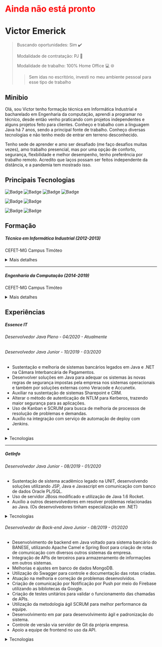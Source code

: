 # <span style="color: red;">Ainda não está pronto</span>

# Victor Emerick
> Buscando oportunidades: Sim :heavy_check_mark:
>
> Modalidade de contratação: PJ :office:
> 
> Modalidade de trabalho: 100% Home Office :computer: 	:globe_with_meridians:
> > Sem idas no escritório, investi no meu ambiente pessoal para esse tipo de trabalho

## Minibio

Olá, sou Victor tenho formação técnica em Informática Industrial e bacharelado em Engenharia da computação, aprendi a programar no técnico, desde então venho praticando com projetos independentes e alguns projetos feito para clientes. Conheço e trabalho com a linguagem Java há 7 anos, sendo a principal fonte de trabalho. Conheço diversas tecnologias e não tenho medo de entrar em terreno desconhecido.

Tenho sede de aprender e amo ser desafiado (me faço desafios muitas vezes), amo trabalho presencial, mas por uma opção de conforto, segurança, flexbilidade e melhor desempenho, tenho preferência por trabalho remoto. Acredito que laços possam ser feitos independente da distância, e a pandemia tem mostrado isso.


## Principais Tecnologias


![Badge](https://img.shields.io/static/v1?label=java&message=Domínio%20Total&color=blue&style=for-the-badge&logo=JAVA)
![Badge](https://img.shields.io/static/v1?label=JSF&message=Domínio%20Total&color=blue&style=for-the-badge&logo=JSF)
![Badge](https://img.shields.io/static/v1?label=JPA&message=Domínio%20Total&color=blue&style=for-the-badge&logo=JPA)
![Badge](https://img.shields.io/static/v1?label=thread&message=paralell%20programming&color=lightblue&style=for-the-badge&logo=THREAD)

![Badge](https://img.shields.io/static/v1?label=spark&message=framework&color=green&style=for-the-badge&logo=SPARK)
![Badge](https://img.shields.io/static/v1?label=JUnit&message=framework&color=green&style=for-the-badge&logo=JUNIT)

![Badge](https://img.shields.io/static/v1?label=GSon&message=library&style=for-the-badge&logo=JSON)
![Badge](https://img.shields.io/static/v1?label=JSoup&message=library&style=for-the-badge&logo=JSOUP)

## Formação


#####  Técnico em Informática Industrial (2012-2013)
CEFET-MG Campus Timóteo

<details>
  <summary>Mais detalhes</summary>
  1. Programação em Java com Orientação a Objetos
  2. Conhecimentos de eletrônica e elétrica básica
  4. Técnicas de Engenharia de Software
     * Casos de uso.
     * Diagrama de fluxo, atividades, dentre outros.
     * Softwares de UML.
  5. Linguagens e técnicas para bancos de dados.
     * SQL
     * MySQL
  6. Conhecimentos de sistemas de automação.
  7. Conhecimento sobre Redes de computadores.
</details>

<hr>

#####  Engenharia da Computação (2014-2019)
CEFET-MG Campus Timóteo

<details>
  <summary>Mais detalhes</summary>
  1. Programação em diversos paradigmas, principalmente Orientação a Objetos
  2. Conhecimentos desde os níveis de hardware
     * Programação em VHDL
     * Programação de microcontroladores
  3. Programação de software de renderização 3D e 2D
  4. Técnicas de Engenharia de Software
     * Casos de uso.
     * Diagrama de fluxo, atividades, dentre outros.
     * Softwares de UML.
  5. Linguagens e técnicas para bancos de dados
     * SQL
     * MySQL
  6. Conhecimento sobre Redes de computadores.
</details>

## Experiências

#####  Essence IT

###### Desenvolvedor Java Pleno - 04/2020 - Atualmente  
###### Desenvolvedor Java Junior - 10/2019 - 03/2020

  - Sustentação e melhoria de sistemas bancários legados em Java e .NET na Câmara Interbancária de Pagamentos.
  - Desenvolver soluções em Java para adequar os sistemas às novas regras de segurança impostas pela empresa nos sistemas operacionais e também por soluções externas como Veracode e Accunetix.
  - Auxiliar na sustentação de sistemas Sharepoint e CRM.
  - Alterar o método de autenticação de NTLM para Kerberos, trazendo maior segurança para as aplicações.
  - Uso de Kanban e SCRUM para busca de melhoria de processos de resolução de problemas e demandas.
  - Auxílio na integração com serviço de automação de deploy com Jenkins.
  - 

<details>
  <summary>Tecnologias</summary>
  
  ![Badge](https://img.shields.io/static/v1?label=java&message=Linguagem&color=blue&style=for-the-badge&logo=JAVA)
  ![Badge](https://img.shields.io/static/v1?label=C%23&message=Linguagem&color=blue&style=for-the-badge&logo=Dotnet)
  ![Badge](https://img.shields.io/static/v1?label=JSF&message=framework&color=green&style=for-the-badge&logo=JSF)
  ![Badge](https://img.shields.io/static/v1?label=JDBC&message=Conectividade%20com%20Banco%20de%20dados&color=white&style=for-the-badge&logo=Java)
  ![Badge](https://img.shields.io/static/v1?label=SpringBoot&message=framework&color=green&style=for-the-badge&logo=Spring)
  ![Badge](https://img.shields.io/static/v1?label=SQL%20Server&message=Banco%20de%20dados&color=gold&style=for-the-badge&logo=SQLServer)
  ![Badge](https://img.shields.io/static/v1?label=Kerberos&message=Autenticação&color=darkcyan&style=for-the-badge&logo=Kerberos)
  ![Badge](https://img.shields.io/static/v1?label=SonarLint&message=Qualidade%20de%20Código&color=pink&style=for-the-badge&logo=SonarLint)
  ![Badge](https://img.shields.io/static/v1?label=veracode&message=Segurança%20de%20Aplicação&color=cyan&style=for-the-badge&logo=veracode)
  ![Badge](https://img.shields.io/static/v1?label=eclipse&message=IDE&style=for-the-badge&color=purple&logo=eclipse)
  ![Badge](https://img.shields.io/static/v1?label=visual%20studio&message=IDE&style=for-the-badge&color=purple&logo=visualstudio)
  ![Badge](https://img.shields.io/static/v1?label=SVN&message=Controle%20de%20Versão&color=yellow&style=for-the-badge&logo=svn)
  ![Badge](https://img.shields.io/static/v1?label=GitLab&message=Controle%20de%20Versão&color=yellow&style=for-the-badge&logo=Git)
  ![Badge](https://img.shields.io/static/v1?label=SCRUM&message=Metodologia%20Ágil&color=black&style=for-the-badge&logo=SCRUM)
  ![Badge](https://img.shields.io/static/v1?label=Kanban&message=Metodologia%20Ágil&color=black&style=for-the-badge&logo=Kanban)
  ![Badge](https://img.shields.io/static/v1?label=Jira&message=Ferramenta%20Ágil&color=black&style=for-the-badge&logo=Jira)
  ![Badge](https://img.shields.io/static/v1?label=Tomcat&message=Servidor%20de%20Aplicação&color=red&style=for-the-badge&logo=Tomcat)
  ![Badge](https://img.shields.io/static/v1?label=Maven&message=Automação%20de%20Copmilação&color=yellowgreen&style=for-the-badge&logo=maven)
  ![Badge](https://img.shields.io/static/v1?label=Aplicação&message=Estrutura%20da%20Aplicação&color=chocolate&style=for-the-badge&logo=architecture)
</details>

<hr/>

#####  GetInfo
 
###### Desenvolvedor Java Junior - 08/2019 - 01/2020

- Sustentação de sistema acadêmico legado na UNIT, desenvolvendo soluções utilizando JSP, Java e Javascript em comunicação com banco de dados Oracle PL/SQL.
- Uso de servidor JBoss modificado e utilização de Java 1.6 Rocket.
- Auxílio a outros desenvolvedores em resolver problemas relacionadas ao Java. (Os desenvolvedores tinham especialização em .NET)

<details>
  <summary>Tecnologias</summary>
  
  ![Badge](https://img.shields.io/static/v1?label=java&message=Linguagem&color=blue&style=for-the-badge&logo=JAVA)
  ![Badge](https://img.shields.io/static/v1?label=C%23&message=Linguagem&color=blue&style=for-the-badge&logo=Dotnet)
  ![Badge](https://img.shields.io/static/v1?label=JSP&message=framework&color=green&style=for-the-badge&logo=JSP)
  ![Badge](https://img.shields.io/static/v1?label=Oracle%2011g&message=Banco%20de%20dados&color=gold&style=for-the-badge&logo=Oracle)
  ![Badge](https://img.shields.io/static/v1?label=JDBC&message=Conectividade%20com%20Banco%20de%20dados&color=white&style=for-the-badge&logo=Java)
  ![Badge](https://img.shields.io/static/v1?label=JAX-WS&message=Framework&color=green&style=for-the-badge&logo=SonarLint)
  ![Badge](https://img.shields.io/static/v1?label=eclipse&message=IDE&style=for-the-badge&color=purple&logo=eclipse)
  ![Badge](https://img.shields.io/static/v1?label=visual%20studio&message=IDE&style=for-the-badge&color=purple&logo=visualstudio)
  ![Badge](https://img.shields.io/static/v1?label=Git%20Visual%20Studio&message=Controle%20de%20Versão&color=yellow&style=for-the-badge&logo=Git)
  ![Badge](https://img.shields.io/static/v1?label=SCRUM&message=Metodologia%20Ágil&color=black&style=for-the-badge&logo=SCRUM)
  ![Badge](https://img.shields.io/static/v1?label=Jira&message=Ferramenta%20Ágil&color=black&style=for-the-badge&logo=Jira)
  ![Badge](https://img.shields.io/static/v1?label=JBoss%204&message=Servidor%20de%20Aplicação&color=red&style=for-the-badge&logo=JBoss%204)
  ![Badge](https://img.shields.io/static/v1?label=Aplicação&message=Estrutura%20da%20Aplicação&color=chocolate&style=for-the-badge&logo=architecture)
</details>
 
###### Desenvolvedor de Back-end Java Junior - 08/2019 - 01/2020

- Desenvolvimento de backend em Java voltado para sistema bancário do BANESE, utilizando Apache Camel e Spring Boot para criação de rotas de comunicação com diversos outros sistemas da empresa.
- Integração de APIs de terceiros para armazenamento de informações em outros sistemas.
- Melhorias e ajustes em banco de dados MongoDB.
- Utilização do Swagger para controle e documentação das rotas criadas.
- Atuação na melhoria e correção de problemas desenvolvidos.
- Criação de comunicação por Notificação por Push por meio do Firebase utilizando as bibliotecas da Google.
- Criação de testes unitários para validar o funcionamento das chamadas de APIs.
- Utilização da metodologia ágil SCRUM para melhor performance da equipe.
- Desenvolvimento em par para desenvolvimento ágil e padronização do sistema.
- Controle de versão via servidor de Git da própria empresa.
- Apoio a equipe de frontend no uso da API.

<details>
  <summary>Tecnologias</summary>
  
  ![Badge](https://img.shields.io/static/v1?label=java&message=Linguagem&color=blue&style=for-the-badge&logo=JAVA)
  ![Badge](https://img.shields.io/static/v1?label=Apache%20Camel&message=Middleware&color=coral&style=for-the-badge&logo=ApacheCamel)
  ![Badge](https://img.shields.io/static/v1?label=Firebase&message=Plataforma%20de%20Desenvolvimento&color=crimson&style=for-the-badge&logo=firebase)
  ![Badge](https://img.shields.io/static/v1?label=SpringBoot&message=framework&color=green&style=for-the-badge&logo=Spring)
  ![Badge](https://img.shields.io/static/v1?label=MongoDB&message=Banco%20de%20dados&color=gold&style=for-the-badge&logo=MongoDB)
  ![Badge](https://img.shields.io/static/v1?label=SonarLint&message=Qualidade%20de%20Código&color=pink&style=for-the-badge&logo=SonarLint)
  ![Badge](https://img.shields.io/static/v1?label=eclipse&message=IDE&style=for-the-badge&color=purple&logo=eclipse)
  ![Badge](https://img.shields.io/static/v1?label=Git&message=Controle%20de%20Versão&color=yellow&style=for-the-badge&logo=Git)
  ![Badge](https://img.shields.io/static/v1?label=SCRUM&message=Metodologia%20Ágil&color=black&style=for-the-badge&logo=SCRUM)
  ![Badge](https://img.shields.io/static/v1?label=Rally&message=Ferramenta%20Ágil&color=black&style=for-the-badge&logo=Rally)
  ![Badge](https://img.shields.io/static/v1?label=Maven&message=Automação%20de%20Copmilação&color=yellowgreen&style=for-the-badge&logo=maven)
  ![Badge](https://img.shields.io/static/v1?label=Microsserviços&message=Estrutura%20da%20Aplicação&color=chocolate&style=for-the-badge&logo=architecture)
  ![Badge](https://img.shields.io/static/v1?label=Swagger&message=Descrição%20de%20API&color=chocolate&style=for-the-badge&logo=swagger)
![Badge](https://img.shields.io/static/v1?label=GSon&message=library&style=for-the-badge&logo=JSON)
</details>


